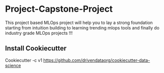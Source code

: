 # Project-Capstone-Project
This project based MLOps project will help you to lay a strong foundation starting from intuition building to learning trending mlops tools and finally do industry grade MLOps projects !!!


## Install Cookiecutter
Cookiecutter -c v1 https://github.com/drivendataorg/cookiecutter-data-science